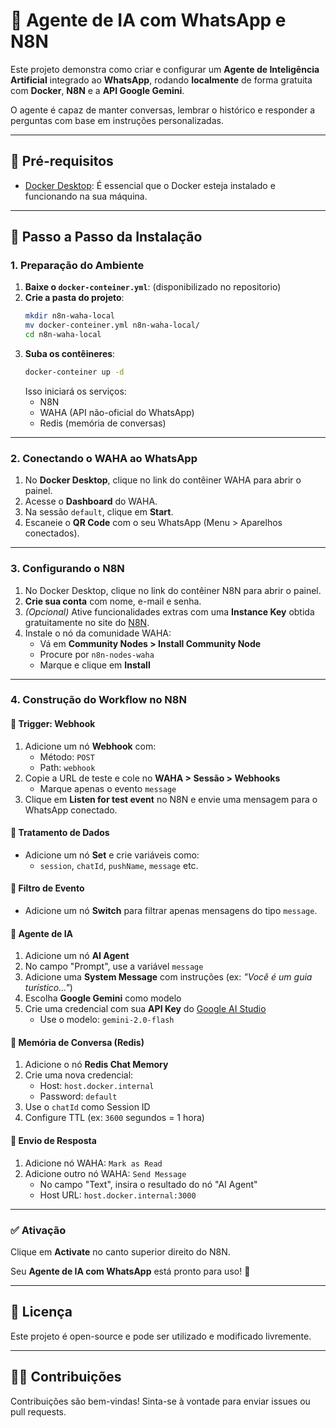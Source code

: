 # 🤖 Agente de IA com WhatsApp e N8N

Este projeto demonstra como criar e configurar um **Agente de Inteligência Artificial** integrado ao **WhatsApp**, rodando **localmente** de forma gratuita com **Docker**, **N8N** e a **API Google Gemini**.

O agente é capaz de manter conversas, lembrar o histórico e responder a perguntas com base em instruções personalizadas.

---

## 🧰 Pré-requisitos

- [Docker Desktop](https://www.docker.com/products/docker-desktop): É essencial que o Docker esteja instalado e funcionando na sua máquina.

---

## 🚀 Passo a Passo da Instalação

### 1. Preparação do Ambiente

1. **Baixe o `docker-conteiner.yml`**: (disponibilizado no repositorio)
2. **Crie a pasta do projeto**:
   ```bash
   mkdir n8n-waha-local
   mv docker-conteiner.yml n8n-waha-local/
   cd n8n-waha-local
   ```
3. **Suba os contêineres**:
   ```bash
   docker-conteiner up -d
   ```
   Isso iniciará os serviços:
   - N8N
   - WAHA (API não-oficial do WhatsApp)
   - Redis (memória de conversas)

---

### 2. Conectando o WAHA ao WhatsApp

1. No **Docker Desktop**, clique no link do contêiner WAHA para abrir o painel.
2. Acesse o **Dashboard** do WAHA.
3. Na sessão `default`, clique em **Start**.
4. Escaneie o **QR Code** com o seu WhatsApp (Menu > Aparelhos conectados).

---

### 3. Configurando o N8N

1. No Docker Desktop, clique no link do contêiner N8N para abrir o painel.
2. **Crie sua conta** com nome, e-mail e senha.
3. *(Opcional)* Ative funcionalidades extras com uma **Instance Key** obtida gratuitamente no site do [N8N](https://n8n.io).
4. Instale o nó da comunidade WAHA:
   - Vá em **Community Nodes > Install Community Node**
   - Procure por `n8n-nodes-waha`
   - Marque e clique em **Install**

---

### 4. Construção do Workflow no N8N

#### 🔗 Trigger: Webhook

1. Adicione um nó **Webhook** com:
   - Método: `POST`
   - Path: `webhook`
2. Copie a URL de teste e cole no **WAHA > Sessão > Webhooks**
   - Marque apenas o evento `message`
3. Clique em **Listen for test event** no N8N e envie uma mensagem para o WhatsApp conectado.

#### 🧹 Tratamento de Dados

- Adicione um nó **Set** e crie variáveis como:
  - `session`, `chatId`, `pushName`, `message` etc.

#### 🔄 Filtro de Evento

- Adicione um nó **Switch** para filtrar apenas mensagens do tipo `message`.

#### 🧠 Agente de IA

1. Adicione um nó **AI Agent**
2. No campo "Prompt", use a variável `message`
3. Adicione uma **System Message** com instruções (ex: *"Você é um guia turístico..."*)
4. Escolha **Google Gemini** como modelo
5. Crie uma credencial com sua **API Key** do [Google AI Studio](https://aistudio.google.com)
   - Use o modelo: `gemini-2.0-flash`

#### 💾 Memória de Conversa (Redis)

1. Adicione o nó **Redis Chat Memory**
2. Crie uma nova credencial:
   - Host: `host.docker.internal`
   - Password: `default`
3. Use o `chatId` como Session ID
4. Configure TTL (ex: `3600` segundos = 1 hora)

#### 📩 Envio de Resposta

1. Adicione nó WAHA: `Mark as Read`
2. Adicione outro nó WAHA: `Send Message`
   - No campo "Text", insira o resultado do nó "AI Agent"
   - Host URL: `host.docker.internal:3000`

---

### ✅ Ativação

Clique em **Activate** no canto superior direito do N8N.

Seu **Agente de IA com WhatsApp** está pronto para uso! 🎉

---

## 📄 Licença

Este projeto é open-source e pode ser utilizado e modificado livremente.

---

## 🙋‍♂️ Contribuições

Contribuições são bem-vindas! Sinta-se à vontade para enviar issues ou pull requests.


